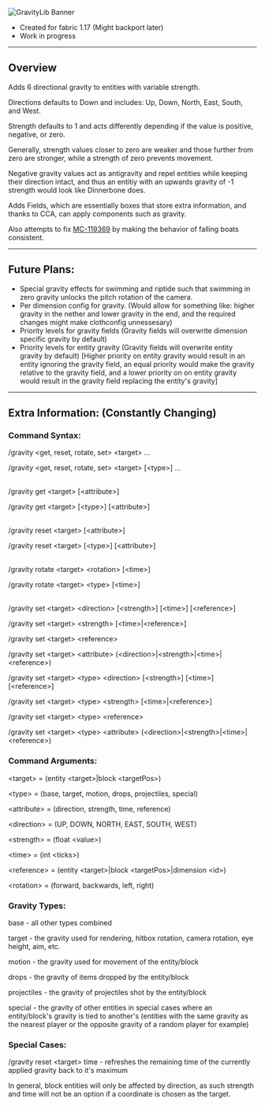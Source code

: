 ![GravityLib Banner](https://user-images.githubusercontent.com/56317194/121430473-c0d05980-c93d-11eb-8f18-4b33ecc59bed.png)

- Created for fabric 1.17 (Might backport later)
- Work in progress

---

## Overview

Adds 6 directional gravity to entities with variable strength.

Directions defaults to Down and includes: Up, Down, North, East, South, and West.

Strength defaults to 1 and acts differently depending if the value is positive, negative, or zero.

Generally, strength values closer to zero are weaker and those further from zero are stronger, while a strength of zero prevents movement.

Negative gravity values act as antigravity and repel entities while keeping their direction intact, and thus an entitiy with an upwards gravity of -1 strength would look like Dinnerbone does.

Adds Fields, which are essentially boxes that store extra information, and thanks to CCA, can apply components such as gravity.

Also attempts to fix [MC-119369](https://bugs.mojang.com/browse/MC-119369) by making the behavior of falling boats consistent.

---

## Future Plans:
- Special gravity effects for swimming and riptide such that swimming in zero gravity unlocks the pitch rotation of the camera.
- Per dimension config for gravity. (Would allow for something like: higher gravity in the nether and lower gravity in the end, and the required changes might make clothconfig unnessesary)
- Priority levels for gravity fields (Gravity fields will overwrite dimension specific gravity by default)
- Priority levels for entity gravity (Gravity fields will overwrite entity gravity by default) [Higher priority on entity gravity would result in an entity ignoring the gravity field, an equal priority would make the gravity relative to the gravity field, and a lower priority on on entity gravity would result in the gravity field replacing the entity's gravity]

---

## Extra Information: (Constantly Changing)

### Command Syntax:

/gravity \<get, reset, rotate, set> \<target> ...

/gravity \<get, reset, rotate, set> \<target> [\<type>] ...

\
/gravity get \<target> [\<attribute>]

/gravity get \<target> [\<type>] [\<attribute>]

\
/gravity reset \<target> [\<attribute>]

/gravity reset \<target> [\<type>] [\<attribute>]

\
/gravity rotate \<target> \<rotation> [\<time>]

/gravity rotate \<target> \<type> <rotation> [\<time>]

\
/gravity set \<target> \<direction> [\<strength>] [\<time>] [\<reference>]

/gravity set \<target> \<strength> [\<time>|\<reference>]

/gravity set \<target> \<reference>

/gravity set \<target> \<attribute> (\<direction>|\<strength>|\<time>|\<reference>)

/gravity set \<target> \<type> \<direction> [\<strength>] [\<time>] [\<reference>]

/gravity set \<target> \<type> \<strength> [\<time>|\<reference>]

/gravity set \<target> \<type> \<reference>

/gravity set \<target> \<type> \<attribute> (\<direction>|\<strength>|\<time>|\<reference>)

### Command Arguments:

\<target> = (entity \<target>|block \<targetPos>)

\<type> = (base, target, motion, drops, projectiles, special)

\<attribute> = (direction, strength, time, reference)

\<direction> = (UP, DOWN, NORTH, EAST, SOUTH, WEST)

\<strength> = (float \<value>)

\<time> = (int \<ticks>)

\<reference> = (entity \<target>|block \<targetPos>|dimension \<id>)

\<rotation> = (forward, backwards, left, right)

### Gravity Types:

base - all other types combined

target - the gravity used for rendering, hitbox rotation, camera rotation, eye height, aim, etc.

motion - the gravity used for movement of the entity/block

drops - the gravity of items dropped by the entity/block

projectiles - the gravity of projectiles shot by the entity/block

special - the gravity of other entities in special cases where an entity/block's gravity is tied to another's
(entities with the same gravity as the nearest player or the opposite gravity of a random player for example)

### Special Cases:

/gravity reset \<target> time - refreshes the remaining time of the currently applied gravity back to it's maximum

In general, block entities will only be affected by direction, as such strength and time will not be an option if a coordinate is chosen as the target.
